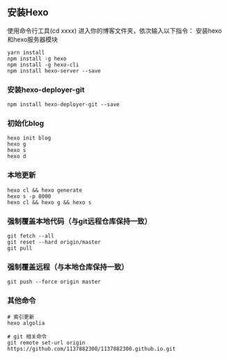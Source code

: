 ## 安装Hexo

使用命令行工具(cd xxxx) 进入你的博客文件夹，依次输入以下指令：
安装hexo和hexo服务器模块

```shell
yarn install
npm install -g hexo
npm install -g hexo-cli
npm install hexo-server --save
```

### 安装hexo-deployer-git

```shell
npm install hexo-deployer-git --save
```

### 初始化blog

```shell
hexo init blog
hexo g
hexo s
hexo d
```

### 本地更新

```shell
hexo cl && hexo generate
hexo s -p 8000
hexo cl && hexo g && hexo s
```

### 强制覆盖本地代码（与git远程仓库保持一致）

```shell
git fetch --all
git reset --hard origin/master
git pull
```

### 强制覆盖远程（与本地仓库保持一致）

```shell
git push --force origin master
```

### 其他命令

```shell
# 索引更新
hexo algolia
```
```shell
# git 相关命令
git remote set-url origin https://github.com/1137882300/1137882300.github.io.git
```

